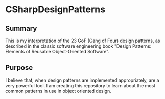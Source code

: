 # CSharpDesignPatterns

## Summary

This is my interpretation of the 23 GoF (Gang of Four) design patterns, as described in the classic software engineering book "Design Patterns: Elements of Reusable Object-Oriented Software".

## Purpose
I believe that, when design patterns are implemented appropriately, are a very powerful tool. I am creating this repository to learn about the most common patterns in use in object oriented design.
